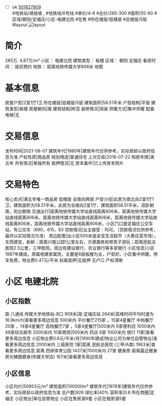 - [ ] ok [501627909](https://bj.5i5j.com/ershoufang/501627909.html)  
 #地铁站/褡裢坡 ,  #地铁线/6号线
#单价/4-6 #总价/285-300 #面积/55-60   #区域/朝阳/定福庄/小区-电建北院 #在售 #所在楼层/低楼层 #总楼层/5层 #layout 
![layout](http://image2a.5i5j.com/bdir/layout/294909.jpg_P5.jpg) 
# 简介 
 285万,  4.87万/m² 
小区： 电建北院
建筑类型： 板楼
区域： 朝阳 定福庄
看房时间： 提前预约
地铁： 距离地铁传媒大学806米 地图
# 基本信息 
 房屋户型|2室1厅1卫
所在楼层|低楼层/5层
建筑面积|58.51平米
户型结构|平层
建筑类型|板楼
房屋朝向|南
建筑结构|砖混
装修情况|简装
供暖方式|集中供暖
配备电梯|无
# 交易信息 
 发布时间|2021-08-07
建筑年代|1980年|建筑年代仅供参考，实际房龄以政府信息为准
产权性质|商品房
规划用途|普通住宅
上次交易|2016-07-22
购房年限|满五年
共有情况|单独所有
抵押情况|无
房本备件|已上传房本照片
# 交易特色 
 核心卖点|满五年唯一商品房 低楼层 全南向两居
户型介绍|此房为南北向2室1厅1卫，建筑面积为58.51平米，此房为全南向2室1厅，建筑面积58.51平米，双卧朝南，阳台朝南
交通出行|距离地铁传媒大学站直线距离806米，距离地铁传媒大学站直线距离806米，距离地铁传媒大学站直线距离806米，距离地铁传媒大学站直线距离806米，距离地铁传媒大学站直线距离806米，小区门口是定福庄公交车站，有公交车（690，615，63
贷款情况|业主接受：均可。（贷款情况仅供参考，最终以实际情况为准）
周边配套|出小区500米是金宝生活超市（大黄庄菜市场），东西便宜，新鲜；距离兴隆公园1公里左右，方便晨练和带孩子游玩；距离民航总医院2.5公里，三甲医院。周边有建设银行，农业银行等多家银行
小区信息|小区1987年建成，原属电建家属院，主要是6层板楼为主，户型好。小区集中供暖，停车免费，物业费0.47元/平米
权属抵押|无抵押 无户口 产权清晰
# 小区 电建北院
## 小区指数 
 距 八通线 传媒大学地铁站-B口 908米|距 定福庄站 264米|高峰时间平均时速为16.9km/h|查看更多周边信息
500米内 平价餐厅215家 ，15家4星餐厅
中档餐厅20家 ，14家4星餐厅
高档餐厅7家 ，5家4星餐厅|500米内 6家便利店
1000米内 48家综合超市
2000米内 10家商场|500米内 药店 6家
1000米内 银行 11家|查看更多周边信息
小区物业费0.6元/平米/月|1990年建成|物业公司为单位自管物业|查看更多周边信息
2000米内 三级医院 1家|距离 民航总医院 (三甲/A类) 1963米|查看更多周边信息
距离 西岸体育公园 1437米|1000米内 27家 健身房
距离最近健身房光猪圈健身(传媒大学店) 167米|查看更多周边信息
## 小区信息 
 小区均价|50953元/m²
建筑面积|100000m²
建筑年代|1978年|建筑年代仅供参考，实际房龄以政府信息为准
总户数|926
绿化率|40%
容积率|0.8
所在商圈|定福庄
小区物业|单位自管物业
小区在售房源9套
小区在租房源5套
